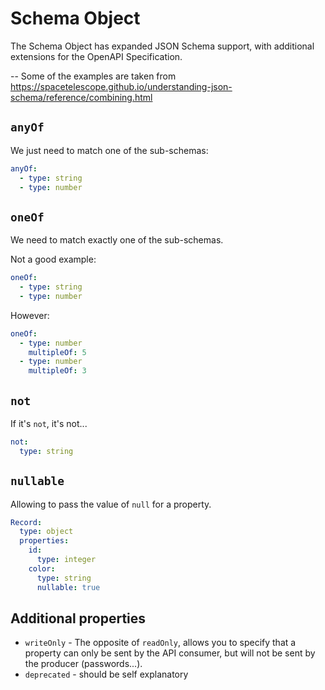 # Schema Object

The Schema Object has expanded JSON Schema support, with additional extensions for the OpenAPI Specification.

-- Some of the examples are taken from https://spacetelescope.github.io/understanding-json-schema/reference/combining.html

## `anyOf`

We just need to match one of the sub-schemas:

```yaml
anyOf:
  - type: string
  - type: number
```


## `oneOf`

We need to match exactly one of the sub-schemas.

Not a good example:

```yaml
oneOf:
  - type: string
  - type: number
```

However:

```yaml
oneOf:
  - type: number
    multipleOf: 5
  - type: number
    multipleOf: 3
```


## `not`

If it's `not`, it's not...

```yaml
not:
  type: string
```

## `nullable`

Allowing to pass the value of `null` for a property.

```yaml
Record:
  type: object
  properties:
    id:
      type: integer
    color:
      type: string
      nullable: true
```

## Additional properties

- `writeOnly` - The opposite of `readOnly`, allows you to specify that a property can only be sent by the API consumer, but will not be sent by the producer (passwords...).
- `deprecated` - should be self explanatory 

